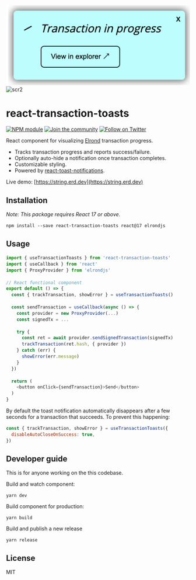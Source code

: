![scr1](https://raw.githubusercontent.com/erdDEVcode/react-transaction-toasts/master/screenshot.png)
![scr2](https://raw.githubusercontent.com/erdDEVcode/react-transaction-toasts/master/screensho2.png)

# react-transaction-toasts

[![NPM module](https://badge.fury.io/js/react-transaction-toasts.svg)](https://badge.fury.io/js/react-transaction-toasts)
[![Join the community](https://img.shields.io/badge/Chat%20on-Telegram-brightgreen.svg?color=0088cc)](https://t.me/erdDEV)
[![Follow on Twitter](https://img.shields.io/twitter/url/http/shields.io.svg?style=social&label=Follow&maxAge=2592000)](https://twitter.com/erd_dev)

React component for visualizing [Elrond](https://elrond.com) transaction progress.

* Tracks transaction progress and reports success/failure.
* Optionally auto-hide a notification once transaction completes.
* Customizable styling.
* Powered by [react-toast-notifications](https://github.com/jossmac/react-toast-notifications).

Live demo: [https://string.erd.dev](https://string.erd.dev)

## Installation

_Note: This package requires React 17 or above._

```shell
npm install --save react-transaction-toasts react@17 elrondjs
```

## Usage

```js
import { useTransactionToasts } from 'react-transaction-toasts'
import { useCallback } from 'react'
import { ProxyProvider } from 'elrondjs'

// React functional component
export default () => {
  const { trackTransaction, showError } = useTransactionToasts()

  const sendTransaction = useCallback(async () => {
    const provider = new ProxyProvider(...)
    const signedTx = ...

    try {
      const ret = await provider.sendSignedTransaction(signedTx)
      trackTransaction(ret.hash, { provider })
    } catch (err) {
      showError(err.message)
    }
  })

  return (
    <button onClick={sendTransaction}>Send</button>
  )
}
```

By default the toast notification automatically disappears after a few seconds for a 
transaction that succeeds. To prevent this happening:

```js
const { trackTransaction, showError } = useTransactionToasts({
  disableAutoCloseOnSuccess: true,
})
```

## Developer guide

This is for anyone working on the this codebase.

Build and watch component:

```shell
yarn dev
```

Build component for production:

```shell
yarn build
```

Build and publish a new release

```
yarn release
```

## License

MIT
